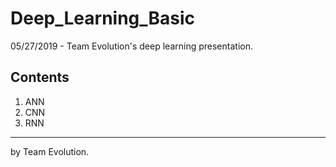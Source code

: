 # Deep_Learning_Basic
05/27/2019 - Team Evolution's deep learning presentation.

## Contents
1. ANN
2. CNN
3. RNN

-----

by Team Evolution.
